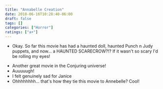 ```yaml
---
title: "Annabelle Creation"
date: 2018-06-16T10:28:40-06:00
draft: false
tags: []
categories: ["Horror"]
ratings: ["a+"]
---
```


* Okay. So far this movie has had a haunted doll, haunted Punch n Judy puppets, and now... a HAUNTED SCARECROW?!? If it wasn't so scary I'd be rolling my eyes!
<!--more-->
* Another great movie in the Conjuring universe!
* Auuuuugh!
* I felt genuinely sad for Janice
* Ohhhhhhhh... that's how they tie this movie to Annebelle? Cool!
